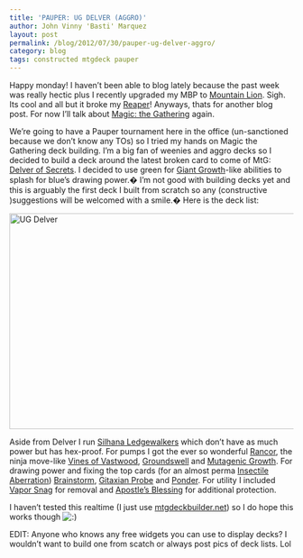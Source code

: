 ```yaml
---
title: 'PAUPER: UG DELVER (AGGRO)'
author: John Vinny 'Basti' Marquez
layout: post
permalink: /blog/2012/07/30/pauper-ug-delver-aggro/
category: blog
tags: constructed mtgdeck pauper
---
```

<span class="dropcap1">H</span>appy monday! I haven&#8217;t been able to blog lately because the past week was really hectic plus I recently upgraded my MBP to <a title="Mountain Lion" href="http://www.apple.com/osx/" target="_blank">Mountain Lion</a>. Sigh. Its cool and all but it broke my <a title="Reaper" href="http://www.reaper.fm/" target="_blank">Reaper</a>! Anyways, thats for another blog post. For now I&#8217;ll talk about <a title="Magic: the Gathering" href="http://www.wizards.com/Magic/" target="_blank">Magic: the Gathering</a> again.

We&#8217;re going to have a Pauper tournament here in the office (un-sanctioned because we don&#8217;t know any TOs) so I tried my hands on Magic the Gathering deck building. I&#8217;m a big fan of weenies and aggro decks so I decided to build a deck around the latest broken card to come of MtG: <a href="http://magiccards.info/isd/en/51a.html" target="_blank">Delver of Secrets</a>. I decided to use green for <a href="http://magiccards.info/m11/en/178.html" target="_blank">Giant Growth</a>-like abilities to splash for blue&#8217;s drawing power.� I&#8217;m not good with building decks yet and this is arguably the first deck I built from scratch so any (constructive )suggestions will be welcomed with a smile.� Here is the deck list:

<img style="display: block; margin-left: auto; margin-right: auto;" title="UG Delver" alt="UG Delver" src="http://i1169.photobucket.com/albums/r511/johnvinnymarquez/ugdelverlist.jpg" width="600" height="383" />

Aside from Delver I run <a title="Silhana Ledgewalker" href="http://magiccards.info/pc2/en/77.html" target="_blank">Silhana Ledgewalkers</a> which don&#8217;t have as much power but has hex-proof. For pumps I got the ever so wonderful <a title="Rancor" href="http://magiccards.info/m13/en/185.html" target="_blank">Rancor</a>, the ninja move-like <a title="Vines of Vastwood" href="http://magiccards.info/zen/en/193.html" target="_blank">Vines of Vastwood</a>, <a title="Groundswell" href="http://magiccards.info/wwk/en/104.html" target="_blank">Groundswell</a> and <a title="Mutagenic Growth" href="http://magiccards.info/nph/en/116.html" target="_blank">Mutagenic Growth</a>. For drawing power and fixing the top cards (for an almost perma <a title="Insectile Aberration" href="http://magiccards.info/isd/en/51b.html" target="_blank">Insectile Aberration</a>) <a title="Brainstorm" href="http://magiccards.info/cmd/en/40.html" target="_blank">Brainstorm</a>, <a title="Gitaxian Probe" href="http://magiccards.info/nph/en/35.html" target="_blank">Gitaxian Probe</a> and <a title="Ponder" href="http://magiccards.info/m12/en/73.html" target="_blank">Ponder</a>. For utility I included <a title="Vapor Snag" href="http://magiccards.info/ddh/en/58.html" target="_blank">Vapor Snag</a> for removal and <a title="Apostle's Blessing" href="http://magiccards.info/nph/en/2.html" target="_blank">Apostle&#8217;s Blessing</a> for additional protection.

I haven&#8217;t tested this realtime (I just use [mtgdeckbuilder.net][1]) so I do hope this works though <img src="http://johnvinnymarquez.net/wp-includes/images/smilies/icon_smile.gif" alt=":)" class="wp-smiley" /> 

EDIT: Anyone who knows any free widgets you can use to display decks? I wouldn&#8217;t want to build one from scatch or always post pics of deck lists. Lol

 [1]: http://www.mtgdeckbuilder.net/